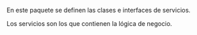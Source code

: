 En este paquete se definen las clases e interfaces de servicios.

Los servicios son los que contienen la lógica de negocio.